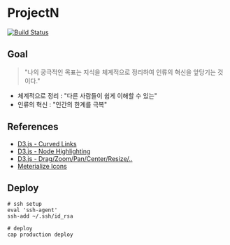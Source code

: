 # ProjectN

[![Build Status](https://travis-ci.org/cycorld/brainwiki.svg?branch=master)](https://travis-ci.org/cycorld/brainwiki)

## Goal

> "나의 궁극적인 목표는 지식을 체계적으로 정리하여 인류의 혁신을 앞당기는 것이다."

- 체계적으로 정리 : "다른 사람들이 쉽게 이해할 수 있는"
- 인류의 혁신 : "인간의 한계를 극복"

## References

- [D3.js - Curved Links](http://bl.ocks.org/mbostock/4600693)
- [D3.js - Node Highlighting](http://bl.ocks.org/d3noob/5141528)
- [D3.js - Drag/Zoom/Pan/Center/Resize/..](http://bl.ocks.org/eyaler/10586116)
- [Meterialize Icons](https://design.google.com/icons/)

## Deploy

```
# ssh setup
eval 'ssh-agent'
ssh-add ~/.ssh/id_rsa

# deploy
cap production deploy
```
